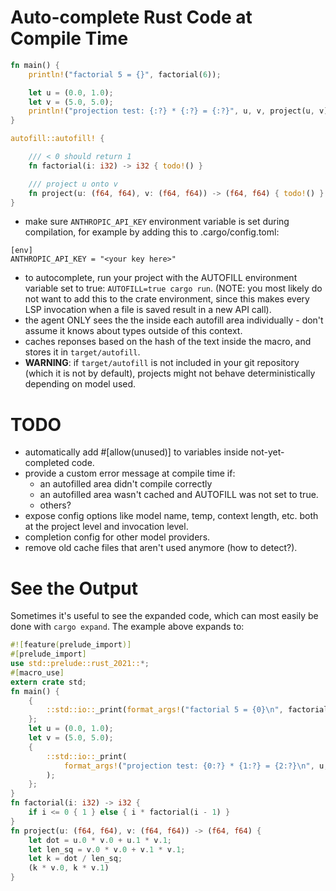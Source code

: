 # Auto-complete Rust Code at Compile Time

```rust
fn main() {
    println!("factorial 5 = {}", factorial(6));

    let u = (0.0, 1.0);
    let v = (5.0, 5.0);
    println!("projection test: {:?} * {:?} = {:?}", u, v, project(u, v));
}

autofill::autofill! {

    /// < 0 should return 1
    fn factorial(i: i32) -> i32 { todo!() }

    /// project u onto v
    fn project(u: (f64, f64), v: (f64, f64)) -> (f64, f64) { todo!() }
}
```
* make sure `ANTHROPIC_API_KEY` environment variable is set during compilation, for example by adding this to .cargo/config.toml:
```
[env]
ANTHROPIC_API_KEY = "<your key here>"
```

* to autocomplete, run your project with the AUTOFILL environment variable set to true: `AUTOFILL=true cargo run`. (NOTE: you most likely do not want to add this to the crate environment, since this makes every LSP invocation when a file is saved result in a new API call).
* the agent ONLY sees the the inside each autofill area individually - don't assume it knows about types outside of this context.
* caches reponses based on the hash of the text inside the macro, and stores it in `target/autofill`.
* **WARNING**: if `target/autofill` is not included in your git repository (which it is not by default), projects might not behave deterministically depending on model used.

# TODO
- automatically add #[allow(unused)] to variables inside not-yet-completed code.
- provide a custom error message at compile time if:
  - an autofilled area didn't compile correctly
  - an autofilled area wasn't cached and AUTOFILL was not set to true.
  - others?
- expose config options like model name, temp, context length, etc. both at the project level and invocation level.
- completion config for other model providers.
- remove old cache files that aren't used anymore (how to detect?).

# See the Output
Sometimes it's useful to see the expanded code, which can most easily be done with `cargo expand`. The example above expands to:
```rust 
#![feature(prelude_import)]
#[prelude_import]
use std::prelude::rust_2021::*;
#[macro_use]
extern crate std;
fn main() {
    {
        ::std::io::_print(format_args!("factorial 5 = {0}\n", factorial(6)));
    };
    let u = (0.0, 1.0);
    let v = (5.0, 5.0);
    {
        ::std::io::_print(
            format_args!("projection test: {0:?} * {1:?} = {2:?}\n", u, v, project(u, v)),
        );
    };
}
fn factorial(i: i32) -> i32 {
    if i <= 0 { 1 } else { i * factorial(i - 1) }
}
fn project(u: (f64, f64), v: (f64, f64)) -> (f64, f64) {
    let dot = u.0 * v.0 + u.1 * v.1;
    let len_sq = v.0 * v.0 + v.1 * v.1;
    let k = dot / len_sq;
    (k * v.0, k * v.1)
}
```
